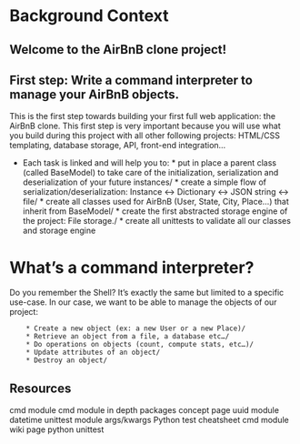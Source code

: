 # Background Context

## Welcome to the AirBnB clone project!

## First step: Write a command interpreter to manage your AirBnB objects.

This is the first step towards building your first full web application: the AirBnB clone. This first step is very important because you will use what you build during this project with all other following projects: HTML/CSS templating, database storage, API, front-end integration…

* Each task is linked and will help you to:
        * put in place a parent class (called BaseModel) to take care of the initialization, serialization and deserialization of your future instances/
        * create a simple flow of serialization/deserialization: Instance <-> Dictionary <-> JSON string <-> file/
        * create all classes used for AirBnB (User, State, City, Place…) that inherit from BaseModel/
        * create the first abstracted storage engine of the project: File storage./
        * create all unittests to validate all our classes and storage engine

# What’s a command interpreter?

Do you remember the Shell? It’s exactly the same but limited to a specific use-case. In our case, we want to be able to manage the objects of our project:

        * Create a new object (ex: a new User or a new Place)/
        * Retrieve an object from a file, a database etc…/
        * Do operations on objects (count, compute stats, etc…)/
        * Update attributes of an object/
        * Destroy an object/

## Resources

cmd module
cmd module in depth
packages concept page
uuid module
datetime
unittest module
args/kwargs
Python test cheatsheet
cmd module wiki page
python unittest
